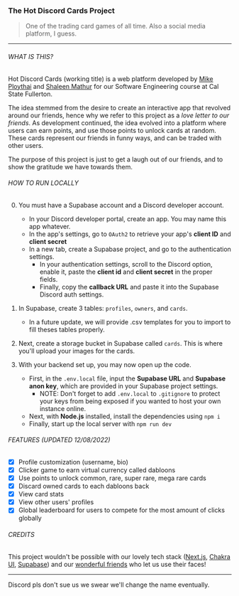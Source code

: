 ### The Hot Discord Cards Project

> One of the trading card games of all time. Also a social media platform, I guess.

---

###### WHAT IS THIS?

Hot Discord Cards (working title) is a web platform developed by [Mike Ploythai](https://github.com/mploythai) and [Shaleen Mathur](https://github.com/shaleen23) for our Software Engineering course at Cal State Fullerton.

The idea stemmed from the desire to create an interactive app that revolved around our friends, hence why we refer to this project as a _love letter to our friends_. As development continued, the idea evolved into a platform where users can earn points, and use those points to unlock cards at random. These cards represent our friends in funny ways, and can be traded with other users.

The purpose of this project is just to get a laugh out of our friends, and to show the gratitude we have towards them.

###### HOW TO RUN LOCALLY

0. You must have a Supabase account and a Discord developer account.

   - In your Discord developer portal, create an app. You may name this app whatever.
   - In the app's settings, go to `OAuth2` to retrieve your app's **client ID** and **client secret**
   - In a new tab, create a Supabase project, and go to the authentication settings.
     - In your authentication settings, scroll to the Discord option, enable it, paste the **client id** and **client secret** in the proper fields.
     - Finally, copy the **callback URL** and paste it into the Supabase Discord auth settings.

1. In Supabase, create 3 tables: `profiles`, `owners`, and `cards`.

   - In a future update, we will provide .csv templates for you to import to fill theses tables properly.

2. Next, create a storage bucket in Supabase called `cards`. This is where you'll upload your images for the cards.

3. With your backend set up, you may now open up the code.
   - First, in the `.env.local` file, input the **Supabase URL** and **Supabase anon key**, which are provided in your Supabase project settings.
     - NOTE: Don't forget to add `.env.local` to `.gitignore` to protect your keys from being exposed if you wanted to host your own instance online.
   - Next, with **Node.js** installed, install the dependencies using `npm i`
   - Finally, start up the local server with `npm run dev`

###### FEATURES (UPDATED 12/08/2022)

- [x] Profile customization (username, bio)
- [x] Clicker game to earn virtual currency called dabloons
- [x] Use points to unlock common, rare, super rare, mega rare cards
- [x] Discard owned cards to each dabloons back
- [x] View card stats
- [x] View other users' profiles
- [x] Global leaderboard for users to compete for the most amount of clicks globally

###### CREDITS

This project wouldn't be possible with our lovely tech stack ([Next.js](https://nextjs.org), [Chakra UI](https://chakra-ui.com), [Supabase](https://supabase.com)) and our [wonderful friends](https://github.com/mploythai/hot-discord-cards/ACKNOWLEDGEMENTS.md) who let us use their faces!

---

Discord pls don't sue us we swear we'll change the name eventually.
